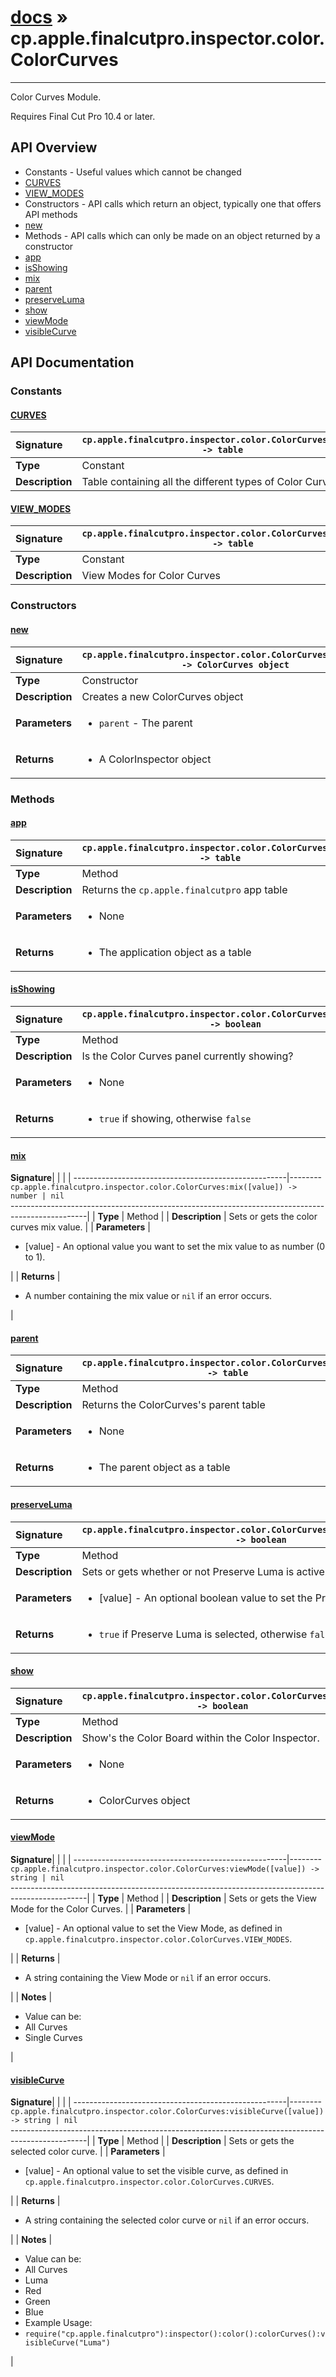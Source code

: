 # [docs](index.md) » cp.apple.finalcutpro.inspector.color.ColorCurves
---

Color Curves Module.

Requires Final Cut Pro 10.4 or later.

## API Overview
* Constants - Useful values which cannot be changed
 * [CURVES](#curves)
 * [VIEW_MODES](#view_modes)
* Constructors - API calls which return an object, typically one that offers API methods
 * [new](#new)
* Methods - API calls which can only be made on an object returned by a constructor
 * [app](#app)
 * [isShowing](#isshowing)
 * [mix](#mix)
 * [parent](#parent)
 * [preserveLuma](#preserveluma)
 * [show](#show)
 * [viewMode](#viewmode)
 * [visibleCurve](#visiblecurve)

## API Documentation

### Constants

#### [CURVES](#curves)
| <span style="float: left;">**Signature**</span> | <span style="float: left;">`cp.apple.finalcutpro.inspector.color.ColorCurves.CURVES -> table` </span>                                                          |
| -----------------------------------------------------|---------------------------------------------------------------------------------------------------------|
| **Type**                                             | Constant                                                                                         |
| **Description**                                      | Table containing all the different types of Color Curves                                                                                         |

#### [VIEW_MODES](#view_modes)
| <span style="float: left;">**Signature**</span> | <span style="float: left;">`cp.apple.finalcutpro.inspector.color.ColorCurves.VIEW_MODES -> table` </span>                                                          |
| -----------------------------------------------------|---------------------------------------------------------------------------------------------------------|
| **Type**                                             | Constant                                                                                         |
| **Description**                                      | View Modes for Color Curves                                                                                         |

### Constructors

#### [new](#new)
| <span style="float: left;">**Signature**</span> | <span style="float: left;">`cp.apple.finalcutpro.inspector.color.ColorCurves.new(parent) -> ColorCurves object` </span>                                                          |
| -----------------------------------------------------|---------------------------------------------------------------------------------------------------------|
| **Type**                                             | Constructor                                                                                         |
| **Description**                                      | Creates a new ColorCurves object                                                                                         |
| **Parameters**                                       | <ul><li>`parent`     - The parent</li></ul> |
| **Returns**                                          | <ul><li>A ColorInspector object</li></ul>          |

### Methods

#### [app](#app)
| <span style="float: left;">**Signature**</span> | <span style="float: left;">`cp.apple.finalcutpro.inspector.color.ColorCurves:app() -> table` </span>                                                          |
| -----------------------------------------------------|---------------------------------------------------------------------------------------------------------|
| **Type**                                             | Method                                                                                         |
| **Description**                                      | Returns the `cp.apple.finalcutpro` app table                                                                                         |
| **Parameters**                                       | <ul><li>None</li></ul> |
| **Returns**                                          | <ul><li>The application object as a table</li></ul>          |

#### [isShowing](#isshowing)
| <span style="float: left;">**Signature**</span> | <span style="float: left;">`cp.apple.finalcutpro.inspector.color.ColorCurves:isShowing() -> boolean` </span>                                                          |
| -----------------------------------------------------|---------------------------------------------------------------------------------------------------------|
| **Type**                                             | Method                                                                                         |
| **Description**                                      | Is the Color Curves panel currently showing?                                                                                         |
| **Parameters**                                       | <ul><li>None</li></ul> |
| **Returns**                                          | <ul><li>`true` if showing, otherwise `false`</li></ul>          |

#### [mix](#mix)
| <span style="float: left;">**Signature**</span> | <span style="float: left;">`cp.apple.finalcutpro.inspector.color.ColorCurves:mix([value]) -> number | nil` </span>                                                          |
| -----------------------------------------------------|---------------------------------------------------------------------------------------------------------|
| **Type**                                             | Method                                                                                         |
| **Description**                                      | Sets or gets the color curves mix value.                                                                                         |
| **Parameters**                                       | <ul><li>[value] - An optional value you want to set the mix value to as number (0 to 1).</li></ul> |
| **Returns**                                          | <ul><li>A number containing the mix value or `nil` if an error occurs.</li></ul>          |

#### [parent](#parent)
| <span style="float: left;">**Signature**</span> | <span style="float: left;">`cp.apple.finalcutpro.inspector.color.ColorCurves:parent() -> table` </span>                                                          |
| -----------------------------------------------------|---------------------------------------------------------------------------------------------------------|
| **Type**                                             | Method                                                                                         |
| **Description**                                      | Returns the ColorCurves's parent table                                                                                         |
| **Parameters**                                       | <ul><li>None</li></ul> |
| **Returns**                                          | <ul><li>The parent object as a table</li></ul>          |

#### [preserveLuma](#preserveluma)
| <span style="float: left;">**Signature**</span> | <span style="float: left;">`cp.apple.finalcutpro.inspector.color.ColorCurves:preserveLuma([value]) -> boolean` </span>                                                          |
| -----------------------------------------------------|---------------------------------------------------------------------------------------------------------|
| **Type**                                             | Method                                                                                         |
| **Description**                                      | Sets or gets whether or not Preserve Luma is active.                                                                                         |
| **Parameters**                                       | <ul><li>[value] - An optional boolean value to set the Preserve Luma option.</li></ul> |
| **Returns**                                          | <ul><li>`true` if Preserve Luma is selected, otherwise `false`.</li></ul>          |

#### [show](#show)
| <span style="float: left;">**Signature**</span> | <span style="float: left;">`cp.apple.finalcutpro.inspector.color.ColorCurves:show() -> boolean` </span>                                                          |
| -----------------------------------------------------|---------------------------------------------------------------------------------------------------------|
| **Type**                                             | Method                                                                                         |
| **Description**                                      | Show's the Color Board within the Color Inspector.                                                                                         |
| **Parameters**                                       | <ul><li>None</li></ul> |
| **Returns**                                          | <ul><li>ColorCurves object</li></ul>          |

#### [viewMode](#viewmode)
| <span style="float: left;">**Signature**</span> | <span style="float: left;">`cp.apple.finalcutpro.inspector.color.ColorCurves:viewMode([value]) -> string | nil` </span>                                                          |
| -----------------------------------------------------|---------------------------------------------------------------------------------------------------------|
| **Type**                                             | Method                                                                                         |
| **Description**                                      | Sets or gets the View Mode for the Color Curves.                                                                                         |
| **Parameters**                                       | <ul><li>[value] - An optional value to set the View Mode, as defined in `cp.apple.finalcutpro.inspector.color.ColorCurves.VIEW_MODES`.</li></ul> |
| **Returns**                                          | <ul><li>A string containing the View Mode or `nil` if an error occurs.</li></ul>          |
| **Notes**                                            | <ul><li>Value can be:</li><li>  All Curves</li><li>  Single Curves</li></ul>                |

#### [visibleCurve](#visiblecurve)
| <span style="float: left;">**Signature**</span> | <span style="float: left;">`cp.apple.finalcutpro.inspector.color.ColorCurves:visibleCurve([value]) -> string | nil` </span>                                                          |
| -----------------------------------------------------|---------------------------------------------------------------------------------------------------------|
| **Type**                                             | Method                                                                                         |
| **Description**                                      | Sets or gets the selected color curve.                                                                                         |
| **Parameters**                                       | <ul><li>[value] - An optional value to set the visible curve, as defined in `cp.apple.finalcutpro.inspector.color.ColorCurves.CURVES`.</li></ul> |
| **Returns**                                          | <ul><li>A string containing the selected color curve or `nil` if an error occurs.</li></ul>          |
| **Notes**                                            | <ul><li>Value can be:</li><li>  All Curves</li><li>  Luma</li><li>  Red</li><li>  Green</li><li>  Blue</li><li>Example Usage:</li><li>   `require("cp.apple.finalcutpro"):inspector():color():colorCurves():visibleCurve("Luma")`</li></ul>                |

